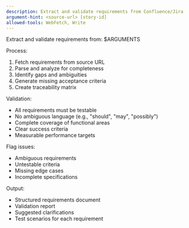 ```yaml
---
description: Extract and validate requirements from Confluence/Jira
argument-hint: <source-url> [story-id]
allowed-tools: WebFetch, Write
---
```


Extract and validate requirements from: $ARGUMENTS

Process:
1. Fetch requirements from source URL
2. Parse and analyze for completeness
3. Identify gaps and ambiguities
4. Generate missing acceptance criteria
5. Create traceability matrix

Validation:
- All requirements must be testable
- No ambiguous language (e.g., "should", "may", "possibly")
- Complete coverage of functional areas
- Clear success criteria
- Measurable performance targets

Flag issues:
- Ambiguous requirements
- Untestable criteria
- Missing edge cases
- Incomplete specifications

Output:
- Structured requirements document
- Validation report
- Suggested clarifications
- Test scenarios for each requirement